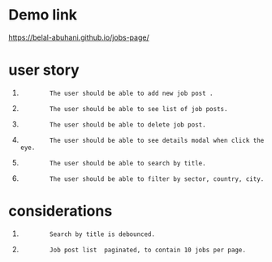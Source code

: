 # Demo link

https://belal-abuhani.github.io/jobs-page/

# user story

1.             The user should be able to add new job post .

2.             The user should be able to see list of job posts.

3.             The user should be able to delete job post.

4.             The user should be able to see details modal when click the eye.

5.             The user should be able to search by title.

6.             The user should be able to filter by sector, country, city.

# considerations

1.             Search by title is debounced.

2.             Job post list  paginated, to contain 10 jobs per page.
